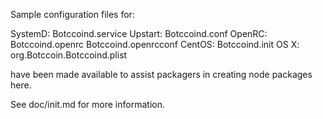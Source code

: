 Sample configuration files for:

SystemD: Botccoind.service
Upstart: Botccoind.conf
OpenRC:  Botccoind.openrc
         Botccoind.openrcconf
CentOS:  Botccoind.init
OS X:    org.Botccoin.Botccoind.plist

have been made available to assist packagers in creating node packages here.

See doc/init.md for more information.

